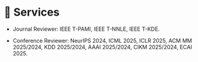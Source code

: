 # :incoming_envelope: Services

- Journal Reviewer: IEEE T-PAMI, IEEE T-NNLE, IEEE T-KDE.

- Conference Reviewer: NeurIPS 2024, ICML 2025, ICLR 2025, ACM MM 2025/2024, KDD 2025/2024, AAAI 2025/2024, CIKM 2025/2024, ECAI 2025.
